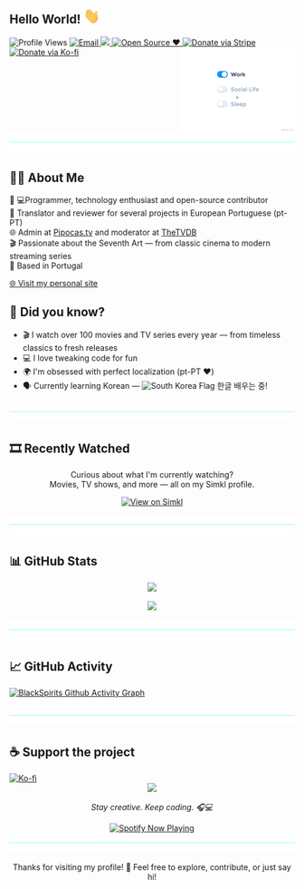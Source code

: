 ## Hello World! <img src="https://github.com/Blackspirits/Blackspirits/blob/main/assets/Hi.gif" width="29px" />

<p>
  <img src="https://komarev.com/ghpvc/?username=blackspirits&label=Profile%20Visits&color=6272A4" alt="Profile Views" />

  <a href="mailto:blackspirits@gmail.com" target="_blank" rel="noopener noreferrer">
    <img alt="Email" src="https://img.shields.io/badge/📧-blackspirits@gmail.com-6272A4" />
  </a>

  <a href="https://github.com/Blackspirits" target="_blank" rel="noopener noreferrer">
    <img src="https://img.shields.io/github/followers/Blackspirits?label=Followers&style=flat&color=6272A4&logo=github" />
  </a>

  <a href="https://github.com/Blackspirits" target="_blank" rel="noopener noreferrer">
    <img src="https://img.shields.io/badge/Open_Source-%E2%9D%A4%EF%B8%8F-6272A4?style=flat" alt="Open Source ❤️" />
  </a>

  <a href="https://donate.stripe.com/00w14peB0gBx1tBeOz3Nm00" target="_blank" rel="noopener noreferrer">
    <img src="https://img.shields.io/badge/💸-Donate%20via%20Stripe-6272A4?style=flat&logo=stripe&logoColor=white" alt="Donate via Stripe" />
  </a>

  <a href="https://ko-fi.com/blackspirits" target="_blank" rel="noopener noreferrer">
    <img src="https://img.shields.io/badge/☕-Ko--fi%20Donation-6272A4?style=flat&logo=ko-fi&logoColor=white" alt="Donate via Ko-fi" />
  </a>

  <img src="https://github.com/Blackspirits/Blackspirits/blob/main/assets/life_balance.gif" alt="Side Image" align="right" width="200" />
</p>

<br clear="right" />

<div align="center">
  <img src="https://github.com/Blackspirits/Blackspirits/blob/main/assets/blue-hr.png" alt="Divider" />
</div>

## 👨‍💻 About Me

🎯 💻Programmer, technology enthusiast and open-source contributor  
📝 Translator and reviewer for several projects in European Portuguese (pt-PT)  
🌐 Admin at [Pipocas.tv](https://pipocas.tv) and moderator at [TheTVDB](https://www.thetvdb.com)  
🎬 Passionate about the Seventh Art — from classic cinema to modern streaming series  
📍 Based in Portugal

[🌐 Visit my personal site](https://blackspirits.github.io)

## 🤔 Did you know?
- 🎬 I watch over 100 movies and TV series every year — from timeless classics to fresh releases
- 💻 I love tweaking code for fun
- 🌍 I'm obsessed with perfect localization (pt-PT ❤️)
- 🗣️ Currently learning Korean — <img src="https://flagcdn.com/w40/kr.png" width="20" alt="South Korea Flag" /> 한글 배우는 중!

<div align="center">
  <img
    src="https://github.com/Blackspirits/Blackspirits/blob/main/assets/blue-hr.png"
    role="presentation"
  />
</div>

## 🎞️ Recently Watched

<p align="center">
  Curious about what I'm currently watching?<br/>
  Movies, TV shows, and more — all on my Simkl profile.
</p>

<p align="center">
  <a href="https://simkl.com/598901/dashboard/" target="_blank" rel="noopener noreferrer">
    <img src="https://img.shields.io/badge/View%20on%20Simkl-6272A4?style=flat&logo=simkl" alt="View on Simkl" />
  </a>
</p>

<div align="center">
  <img
    src="https://github.com/Blackspirits/Blackspirits/blob/main/assets/blue-hr.png"
    role="presentation"
  />
</div>

## 📊 GitHub Stats

<p align="center">
  <img src="https://github-readme-stats.vercel.app/api?username=BlackSpirits&show_icons=true&include_all_commits=true&theme=radical" />
</p>

<p align="center">
  <img src="https://github-readme-stats.vercel.app/api/top-langs/?username=BlackSpirits&layout=compact&theme=radical" />
</p>

<div align="center">
  <img
    src="https://github.com/Blackspirits/Blackspirits/blob/main/assets/blue-hr.png"
    role="presentation"
  />
</div>

## 📈 GitHub Activity

[![BlackSpirits Github Activity Graph](https://github-readme-activity-graph.vercel.app/graph?username=Blackspirits&theme=redical&area=true&hide_border=true)](https://github.com/ashutosh00710/github-readme-activity-graph)

<div align="center">
  <img
    src="https://github.com/Blackspirits/Blackspirits/blob/main/assets/blue-hr.png"
    role="presentation"
  />
</div>

## ☕ Support the project

<a href="https://ko-fi.com/blackspirits">
  <img src="https://media3.giphy.com/media/ZEB6yFbLnhyQf7g3hn/giphy.gif" alt="Ko-fi" width="150"/>
</a>

<div align="center">
  <img src="https://media1.giphy.com/media/v1.Y2lkPTc5MGI3NjExdm1ieDBldjZxZjRyMDh5djh6YnQ5YzU5MzBrNTJzNHJ6MTByZ3VmeSZlcD12MV9pbGVybmFsX2dpZl9ieV9pZCZjdD1n/Uuh6Gl2ijHZNFmBNBB/giphy.gif" width="350" height="auto" />
  <p><em>Stay creative. Keep coding. 🎧💻</em></p>
  <a href="https://open.spotify.com/user/11175393066">
    <img src="https://spotify-github-profile.kittinanx.com/api/view?uid=11175393066&cover_image=true&theme=default&bar_color=53b14f&bar_color_cover=false" alt="Spotify Now Playing" />
  </a>
</div>

<div align="center">
  <img
    src="https://github.com/Blackspirits/Blackspirits/blob/main/assets/blue-hr.png"
    role="presentation"
  />
</div>

<p align="center">
  Thanks for visiting my profile! 👋  
  Feel free to explore, contribute, or just say hi!
</p>
